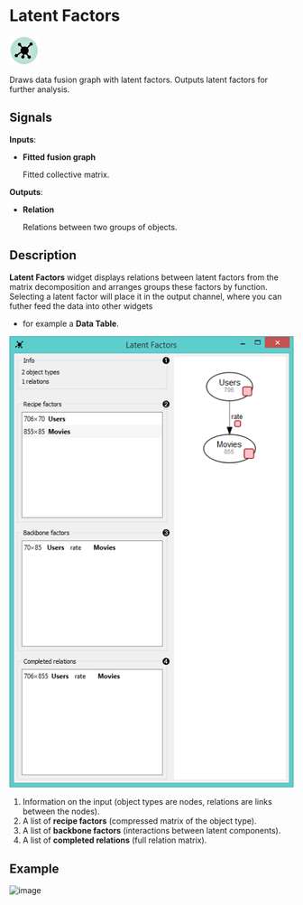 Latent Factors
==============

![Latent factors widget icon](icons/latent-factors.png)

Draws data fusion graph with latent factors. Outputs latent factors for further analysis.

Signals
-------

**Inputs**:

- **Fitted fusion graph**

  Fitted collective matrix.

**Outputs**:

- **Relation**

  Relations between two groups of objects.

Description
-----------

**Latent Factors** widget displays relations between latent factors from the matrix
decomposition and arranges groups these factors by function. Selecting a latent factor
will place it in the output channel, where you can futher feed the data into other widgets
- for example a **Data Table**.

![Latent factors widget](images/LatentFactors1-stamped.png)

1. Information on the input (object types are nodes, relations are links between the nodes).
2. A list of **recipe factors** (compressed matrix of the object type).
3. A list of **backbone factors** (interactions between latent components).
4. A list of **completed relations** (full relation matrix).

Example
-------



<img src="images/GEODataSets-Example2.png" alt="image" width="600">
